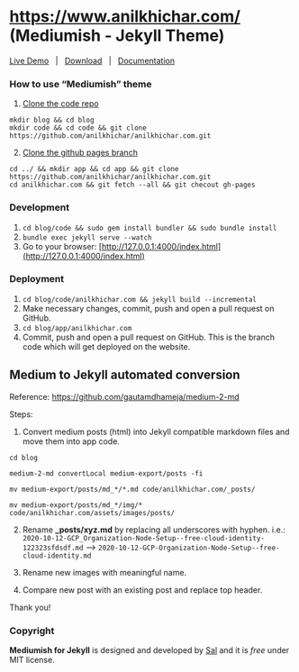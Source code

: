 # https://www.anilkhichar.com/ (Mediumish - Jekyll Theme)

[Live Demo](https://www.anilkhichar.com/) &nbsp; | &nbsp; [Download](https://github.com/anilkhichar/anilkhichar.com/archive/master.zip) &nbsp; | &nbsp; [Documentation](https://bootstrapstarter.com/bootstrap-templates/template-mediumish-bootstrap-jekyll/)

### How to use “Mediumish” theme
1. [Clone the code repo](https://github.com/anilkhichar/anilkhichar.com)
```
mkdir blog && cd blog
mkdir code && cd code && git clone https://github.com/anilkhichar/anilkhichar.com.git
```

2. [Clone the github pages branch](https://pages.github.com/)
```
cd ../ && mkdir app && cd app && git clone https://github.com/anilkhichar/anilkhichar.com.git 
cd anilkhichar.com && git fetch --all && git checout gh-pages
```

### Development

1. `cd blog/code && sudo gem install bundler && sudo bundle install`
2. `bundle exec jekyll serve --watch`
3. Go to your browser: [http://127.0.0.1:4000/index.html](http://127.0.0.1:4000/index.html)

### Deployment 
1. `cd blog/code/anilkhichar.com && jekyll build --incremental`
2. Make necessary changes, commit, push and open a pull request on GitHub.
3. `cd blog/app/anilkhichar.com`
4. Commit, push and open a pull request on GitHub. This is the branch code which will get deployed on the website.


## Medium to Jekyll automated conversion
Reference: https://github.com/gautamdhameja/medium-2-md

Steps:
1. Convert medium posts (html) into Jekyll compatible markdown files and move them into app code.
```
cd blog

medium-2-md convertLocal medium-export/posts -fi 

mv medium-export/posts/md_*/*.md code/anilkhichar.com/_posts/ 

mv medium-export/posts/md_*/img/* code/anilkhichar.com/assets/images/posts/
```
2. Rename **_posts/xyz.md** by replacing all underscores with hyphen. i.e.: `2020-10-12-GCP_Organization-Node-Setup--free-cloud-identity-122323sfdsdf.md` --> `2020-10-12-GCP-Organization-Node-Setup--free-cloud-identity.md`

3. Rename new images with meaningful name.

4. Compare new post with an existing post and replace top header.

Thank you!

### Copyright
**Mediumish for Jekyll** is designed and developed by [Sal](https://www.wowthemes.net) and it is *free* under MIT license.
